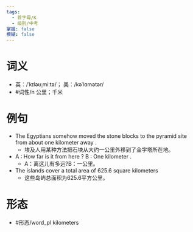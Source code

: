```yaml
---
tags:
  - 首字母/K
  - 级别/中考
掌握: false
模糊: false
---
```

# 词义
- 英：/ˈkɪləʊˌmiːtə/； 美：/kəˈlɑmətər/
- #词性/n  公里；千米
# 例句
- The Egyptians somehow moved the stone blocks to the pyramid site from about one kilometer away .
	- 埃及人用某种方法把石块从大约一公里外移到了金字塔所在地。
- A : How far is it from here ? B : One kilometer .
	- A：离这儿有多远?B：一公里。
- The islands cover a total area of 625.6 square kilometers
	- 这些岛屿总面积为625.6平方公里。
# 形态
- #形态/word_pl kilometers
